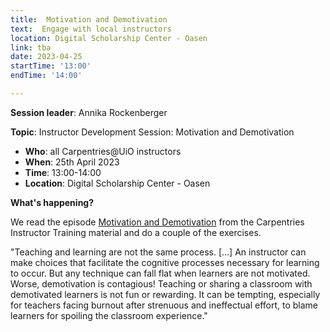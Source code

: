 ```yaml
---
title:  Motivation and Demotivation
text:  Engage with local instructors
location: Digital Scholarship Center - Oasen
link: tba
date: 2023-04-25
startTime: '13:00'
endTime: '14:00'

---
```


**Session leader**: Annika Rockenberger

**Topic**: Instructor Development Session: Motivation and Demotivation

- **Who**: all Carpentries@UiO instructors
- **When**: 25th April 2023
- **Time**: 13:00-14:00
- **Location**: Digital Scholarship Center - Oasen


**What's happening?**

We read the episode [Motivation and Demotivation](https://carpentries.github.io/instructor-training/08-motivation/index.html) from the Carpentries Instructor Training material and do a couple of the exercises.

"Teaching and learning are not the same process. [...] An instructor can make choices that facilitate the cognitive processes necessary for learning to occur. But any technique can fall flat when learners are not motivated. Worse, demotivation is contagious! Teaching or sharing a classroom with demotivated learners is not fun or rewarding. It can be tempting, especially for teachers facing burnout after strenuous and ineffectual effort, to blame learners for spoiling the classroom experience."